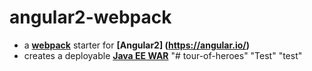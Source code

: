 # angular2-webpack
- a __[webpack](https://webpack.github.io/)__ starter for __[Angular2] (https://angular.io/)__
- creates a deployable __[Java EE WAR](https://en.m.wikipedia.org/wiki/WAR_(file_format))__
"# tour-of-heroes" 
"Test" 
"test" 
